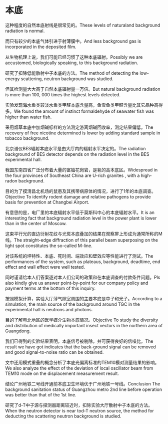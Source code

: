 # 本底

<p><span class="chinese">这种程度的自然本底射线是很常见的。</span><span class="english">These levels of naturaland background radiation is normal.</span></p>

<p><span class="chinese">而只有较少的本底气体引进于射薄膜中。</span><span class="english">And less background gas is incorporated in the deposited film.</span></p>

<p><span class="chinese">从生物机理上说，我们可能已经习惯了这种本底辐射。</span><span class="english">Possibly we are accustomed, biologically speaking, to this background radiation.</span></p>

<p><span class="chinese">研究了扣除低能散射中子本底的方法。</span><span class="english">The method of detecting the low-energy scattering, neutron background was studied.</span></p>

<p><span class="chinese">但其检测量大大高于自然本底辐射量一万倍。</span><span class="english">But natural background radiation is more than 100, 000 times the highest levels detected.</span></p>

<p><span class="chinese">实验发现海水鱼类较淡水鱼类甲醛本底含量高，鱼雪鱼类甲醛含量比其它品种高得多。</span><span class="english">We found the amount of instinct formaldehyde of seawater fish was higher than water fish.</span></p>

<p><span class="chinese">采用烟草本底中加烟碱标样的方法测定游离烟碱回收率，测定结果偏低。</span><span class="english">The recovery of free nicotine determined is lower by adding standard sample in tobacco background.</span></p>

<p><span class="chinese">北京谱仪BES辐射本底水平是由大厅内的辐射水平决定的。</span><span class="english">The radiation background of BES detector depends on the radiation level in the BES experimental hall.</span></p>

<p><span class="chinese">我国东南四省广泛分布着大量的富铀花岗岩，是氡的高本底区。</span><span class="english">Widespread in the four provinces of Southeast China are U-rich granites , with a high-radon background.</span></p>

<p><span class="chinese">目的为了摸清昌北机场的鼠患及其携带病原体的情况，进行了1年的本底调查。</span><span class="english">Objective To identify rodent damage and relative pathogens to provide basis for prevention at Changbei Airport.</span></p>

<p><span class="chinese">有意思的是，电厂里的本底辐射水平低于莫斯科中心的本底辐射水平。</span><span class="english">It is an interesting fact that background radiation level in the power plant is lower than in the center of Moscow.</span></p>

<p><span class="chinese">这束平行光的直边衍射花纹与光斑本底叠加的结果在观察屏上形成为通常所称的M线。</span><span class="english">The straight-edge diffraction of this parallel beam superposing on the light spot constitutes the so-called M-line.</span></p>

<p><span class="chinese">对该系统的坪特性、本底、死时间、端效应和壁效应等性能进行了测试。</span><span class="english">The performances of the system, such as plateaus, background, deadtime, end effect and wall effect were well tested.</span></p>

<p><span class="chinese">同时谨请给本人们答案逐对本人们公司的政策和在本底调查的付款条件问题。</span><span class="english">Pls also kindly give us answer point-by-point for our company policy and payment terms at the bottom of this inquiry.</span></p>

<p><span class="chinese">按照模拟计算，实验大厅薄气隙室周围的主要本底是中子和光子。</span><span class="english">According to a simulation, the main source of the background around TGC in the experimental hall is neutrons and photons.</span></p>

<p><span class="chinese">目的了解粤北地区的医学媒介生物本底情况。</span><span class="english">Objective To study the diversity and distribution of medically important insect vectors in the northern area of Guangdong.</span></p>

<p><span class="chinese">我们已得到的实验结果表明，本底信号被剔除，并可获得良好的信噪比。</span><span class="english">The result we have got indicates that the back-ground signal can be removed and good signal-to-noise ratio can be obtained.</span></p>

<p><span class="chinese">文中还用模式重叠的概念分析了本底光偏离标准的TEM10模对测量结果的影响。</span><span class="english">We also analyze the effect of the deviation of local oscillator beam from TEM10 mode on the displacement measurement result.</span></p>

<p><span class="chinese">结论广州地铁二号线开通前本底卫生环境优于广州地铁一号线。</span><span class="english">Conclusion The background sanitation status of Guangzhou metro 2nd line before operation was better than that of the 1st line.</span></p>

<p><span class="chinese">研究了d-T中子源与探测器距离较近时，扣除实验大厅散射中子本底的方法。</span><span class="english">When the neutron detector is near tod-T neutron source, the method for deducting the scattering neutron background is studied.</span></p>

